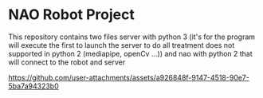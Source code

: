 # NAO Robot Project
 This repository contains two files server with python 3 (it's for the program will execute the first to launch the server to do all treatment does not supported in python 2 (mediapipe, openCv ...))   and nao with python 2 that will connect to the robot and server


https://github.com/user-attachments/assets/a926848f-9147-4518-90e7-5ba7a94323b0

